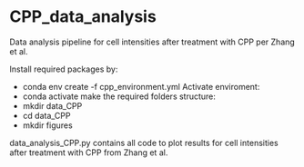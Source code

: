 # CPP_data_analysis
Data analysis pipeline for cell intensities after treatment with CPP per Zhang et al.

Install required packages by:
- conda env create -f cpp_environment.yml
Activate enviroment:
- conda activate
make the required folders structure: 
- mkdir data_CPP
- cd data_CPP
- mkdir figures

data_analysis_CPP.py contains all code to plot results for cell intensities after treatment with CPP from Zhang et al.
